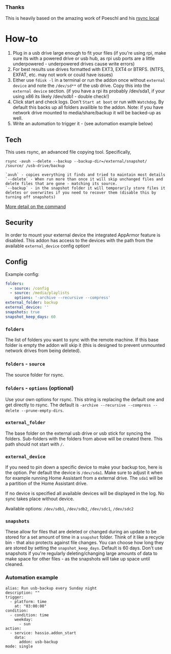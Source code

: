 ### Thanks
This is heavily based on the amazing work of Poeschl and his [rsync local](https://github.com/Poeschl/Hassio-Addons/tree/main/rsync-local)

# How-to
1. Plug in a usb drive large enough to fit your files (if you're using rpi, make sure its with a powered drive or usb hub, as rpi usb ports are a little underpowered - underpowered drives cause write errors)
2. For best results use drives formatted with EXT3, EXT4 or BTRFS. (NTFS, EXFAT, etc. may not work or could have issues)
3. Either use `fdisk -l` in a terminal or run the addon once without `external device` and note the `/dev/sd**` of the usb drive. Copy this into the `external device` section. (if you have a rpi its probably /dev/sda1, if your using x86 its likely /dev/sdb1 - double check!)
4. Click start and check logs. Don't `Start at boot` or run with `Watchdog`. By default this backs up all folders availible to the addon. Note: if you have network drive mounted to media/share/backup it will be backed-up as well.
5. Write an automation to trigger it - (see automation example below)

## Tech
This uses rsync, an advanced file copying tool. Specifically,

`rsync -avuh --delete --backup --backup-dir=/external/snapshot/ /source/ /usb-drive/backup`

    `avuh` - copies everything it finds and tried to maintain most details
    `--delete` - When run more than once it will skip unchanged files and delete files that are gone - matching its source.
    `--backup` - in the snapshot folder it will temporarily store files it deletes or overwrites if you need to recover them (disable this by turning off snapshots)

[More detail on the command](https://explainshell.com/explain?cmd=rsync+-avuh+--delete+--backup+--backup-dir%3D%2Fexternal%2Fsnapshot%2F+%2Fmedia%2F+%2Fexternal%2Fbackup)

## Security

In order to mount your external device the integrated AppArmor feature is disabled.
This addon has access to the devices with the path from the available `external_device` config option!

## Config

Example config:

```yaml
folders:
  - source: /config
  - source: /media/playlists
    options: '-archive --recursive --compress'
external_folder: backup
external_device: ''
snapshots: true
snapshot_keep_days: 60
```

### `folders`

The list of folders you want to sync with the remote machine. If this base folder is empty the addon will skip it (this is designed to prevent unmounted network drives from being deleted).

### `folders` - `source`

The source folder for rsync.

### `folders` - `options` (optional)

Use your own options for rsync. This string is replacing the default one and get directly to rsync. The default is `-archive --recursive --compress --delete --prune-empty-dirs`.

### `external_folder`

The base folder on the external usb drive or usb stick for syncing the folders. Sub-folders with the folders from above will be created there.
This path should not start with `/`.

### `external_device`

If you need to pin down a specific device to make your backup too, here is the option. Per default the device is `/dev/sda1`.
Make sure to adjust it when for example running Home Assistant from a external drive. The `sda1` will be a partition of the Home Assistant drive.

If no device is specified all available devices will be displayed in the log. No sync takes place without device.

Available options: `/dev/sdb1`, `/dev/sdb2`, `/dev/sdc1`, `/dev/sdc2`

### `snapshots`
These allow for files that are deleted or changed during an update to be stored for a set amount of time in a `snapshot` folder. Think of it like a recycle bin - that also protects against file changes. You can choose how long they are stored by setting the `snapshot_keep_days`. Default is 60 days. Don't use snapshots if you're regularly deleting/changing large amounts of data to make space for other files - as the snapshots will take up space until cleaned.

### Automation example
```
alias: Run usb-backup every Sunday night
description: ""
trigger:
  - platform: time
    at: "03:00:00"
condition:
  - condition: time
    weekday:
      - sun
action:
  - service: hassio.addon_start
    data:
      addon: usb-backup
mode: single
```
